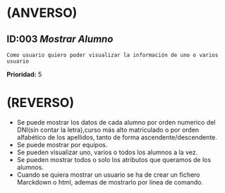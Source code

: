  # (ANVERSO)
## ID:003 *Mostrar Alumno*

`Como usuario quiero poder visualizar la información de uno o varios usuario`  

**Prioridad:** 5

# (REVERSO)

* Se puede mostrar los datos de cada alumno por orden numerico del DNI(sin contar la letra),curso más alto matriculado o por orden alfabético de los apellidos, tanto de forma ascendente/descendente.
* Se puede mostrar por equipos.
* Se pueden visualizar uno, varios o todos los alumnos a la vez.
* Se pueden mostrar todos o solo los atributos que queramos de los alumnos.
* Cuando se quiera mostrar un usuario se ha de crear un fichero Marckdown o html, ademas de mostrarlo por linea de comando.
